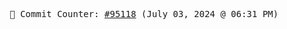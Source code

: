 <p align="center">
    <samp>
        📮 Commit Counter: <a href="https://github.com/Javascript-void0/Javascript-void0/commits/main">#95118</a> (July 03, 2024 @ 06:31 PM)
    </samp>
</p>